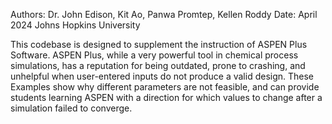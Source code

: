 Authors: Dr. John Edison, Kit Ao, Panwa Promtep, Kellen Roddy
Date: April 2024
Johns Hopkins University

This codebase is designed to supplement the instruction of ASPEN Plus Software.
ASPEN Plus, while a very powerful tool in chemical process simulations, has a reputation for being outdated, prone to crashing, and unhelpful when user-entered inputs do not produce a valid design.
These Examples show why different parameters are not feasible, and can provide students learning ASPEN with a direction for which values to change after a simulation failed to converge.
